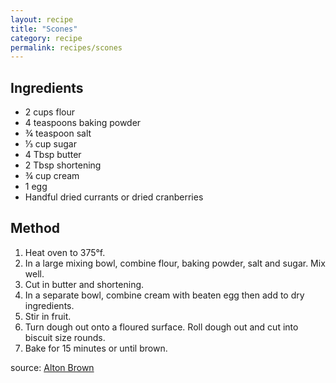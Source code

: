 ```yaml
---
layout: recipe
title: "Scones"
category: recipe
permalink: recipes/scones
---
```


## Ingredients
 - 2 cups flour
 - 4 teaspoons baking powder
 - &frac34; teaspoon salt
 - &#8531; cup sugar
 - 4 Tbsp butter
 - 2 Tbsp shortening
 - &frac34; cup cream
 - 1 egg
 - Handful dried currants or dried cranberries

## Method
1. Heat oven to 375&deg;f.
2. In a large mixing bowl, combine flour, baking powder, salt and sugar. Mix well.
3. Cut in butter and shortening.
4. In a separate bowl, combine cream with beaten egg then add to dry ingredients.
5. Stir in fruit.
6. Turn dough out onto a floured surface. Roll dough out and cut into biscuit size rounds.
7. Bake for 15 minutes or until brown.

source: [Alton Brown](http://www.foodnetwork.com/recipes/alton-brown/scones-recipe.html)